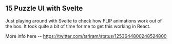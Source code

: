 ## 15 Puzzle UI with Svelte

Just playing around with Svelte to check how FLIP animations work out of the
box. It took quite a bit of time for me to get this working in React.

More info here -- https://twitter.com/tsriram/status/1253644800248524800
